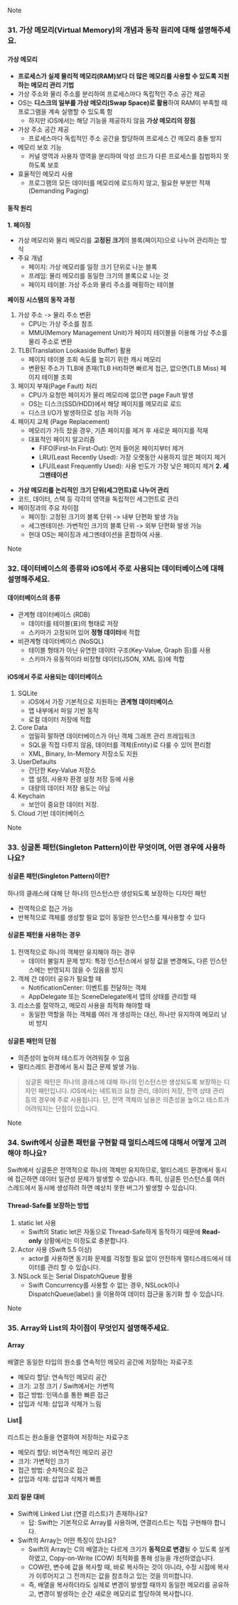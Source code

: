 > [!note]
> ### 31. 가상 메모리(Virtual Memory)의 개념과 동작 원리에 대해 설명해주세요.
#### 가상 메모리
- **프로세스가 실제 물리적 메모리(RAM)보다 더 많은 메모리를 사용할 수 있도록 지원하는 메모리 관리 기법**
- 가상 주소와 물리 주소를 분리하여 프로세스마다 독립적인 주소 공간 제공
- OS는 **디스크의 일부를 가상 메모리(Swap Space)로 활용**하여 RAM이 부족할 때 프로그램을 계속 실행할 수 있도록 함
	- 하지만 iOS에서는 해당 기능을 제공하지 않음
**가상 메모리의 장점**
- 가상 주소 공간 제공
	- 프로세스마다 독립적인 주소 공간을 할당하여 프로세스 간 메모리 충돌 방지
- 메모리 보호 기능
	- 커널 영역과 사용자 영역을 분리하여 악성 코드가 다른 프로세스를 침범하지 못하도록 보호
- 효율적인 메모리 사용
	- 프로그램의 모든 데이터를 메모리에 로드하지 않고, 필요한 부분만 적재 (Demanding Paging)
#### 동작 원리
**1. 페이징**
- 가상 메모리와 물리 메모리를 **고정된 크기**의 블록(페이지)으로 나누어 관리하는 방식
- 주요 개념
	- 페이지: 가상 메모리를 일정 크기 단위로 나눈 블록
	- 프레임: 물리 메모리를 동일한 크기의 블록으로 나눈 것
	- 페이지 테이블: 가상 주소와 물리 주소를 매핑하는 테이블

**페이징 시스템의 동작 과정**
1. 가상 주소 -> 물리 주소 변환
	- CPU는 가상 주소를 참조
	- MMU(Memory Management Unit)가 페이지 테이블을 이용해 가상 주소를 물리 주소로 변환
2. TLB(Translation Lookaside Buffer) 활용
	- 페이지 테이블 조회 속도를 높히기 위한 캐시 메모리
	- 변환된 주소가 TLB에 존재(TLB Hit)하면 빠르게 접근, 없으면(TLB Miss) 페이지 테이블 조회
3. 페이지 부재(Page Fault) 처리
	- CPU가 요청한 페이지가 물리 메모리에 없으면 page Fault 발생
	- OS는 디스크(SSD/HDD)에서 해당 페이지를 메모리로 로드
	- 디스크 I/O가 발생하므로 성능 저하 가능
4. 페이지 교체 (Page Replacement)
	- 메모리가 가득 찼을 경우, 기존 페이지를 제거 후 새로운 페이지를 적재
	- 대표적인 페이지 알고리즘
		- FIFO(First-In First-Out): 먼저 들어온 페이지부터 제거
		- LRU(Least Recently Used): 가장 오랫동안 사용하지 않은 페이지 제거
		- LFU(Least Frequently Used): 사용 빈도가 가장 낮은 페이지 제거
**2. 세그멘테이션**
- **가상 메모리를 논리적인 크기 단위(세그먼트)로 나누어 관리**
- 코드, 데이터, 스택 등 각각의 영역을 독립적인 세그먼트로 관리
- 페이징과의 주요 차이점
	- 페이징: 고정된 크기의 블록 단위 -> 내부 단편화 발생 가능
	- 세그멘테이션: 가변적인 크기의 블록 단위 -> 외부 단편화 발생 가능
	- 현대 OS는 페이징과 세그멘테이션을 혼합하여 사용.

> [!note]
> ### 32. 데이터베이스의 종류와 iOS에서 주로 사용되는 데이터베이스에 대해 설명해주세요.
#### 데이터베이스의 종류
- 관계형 데이터베이스 (RDB)
	- 데이터를 테이블(표)의 형태로 저장
	- 스키마가 고정되어 있어 **정형 데이터**에 적합
- 비관계형 데이터베이스 (NoSQL)
	- 테이블 형태가 아닌 유연한 데이터 구조(Key-Value, Graph 등)를 사용
	- 스키마가 유동적이라 비정형 데이터(JSON, XML 등)에 적합
#### iOS에서 주로 사용되는 데이터베이스
1. SQLite
	- iOS에서 가장 기본적으로 지원하는 **관계형 데이터베이스**
	- 앱 내부에서 파일 기반 동작
	- 로컬 데이터 저장에 적합
2. Core Data
	- 엄밀히 말하면 데이터베이스가 아닌 객체 그래프 관리 프레임워크
	- SQL을 직접 다루지 않음, 데이터를 객체(Entity)로 다룰 수 있어 편리함
	- XML, Binary, In-Memory 저장소도 지원
3. UserDefaults
	- 간단한 Key-Value 저장소
	- 앱 설정, 사용자 환경 설정 저장 등에 사용
	- 대량의 데이터 저장 용도는 아님
4. Keychain
	- 보안이 중요한 데이터 저장.
5. Cloud 기반 데이터베이스

> [!note]
> ### 33. 싱글톤 패턴(Singleton Pattern)이란 무엇이며, 어떤 경우에 사용하나요?
#### 싱글톤 패턴(Singleton Pattern)이란?
하나의 클래스에 대해 단 하나의 인스턴스만 생성되도록 보장하는 디자인 패턴
- 전역적으로 접근 가능
- 반복적으로 객체를 생성할 필요 없이 동일한 인스턴스를 재사용할 수 있다
#### 싱글톤 패턴을 사용하는 경우
1. 전역적으로 하나의 객체만 유지해야 하는 경우
	- 데이터 불일치 문제 방지: 특정 인스턴스에서 설정 값을 변경해도, 다른 인스턴스에는 반영되지 않을 수 있음을 방지
2. 객체 간 데이터 공유가 필요할 때
	- NotificationCenter: 이벤트를 전달하는 객체
	- AppDelegate 또는 SceneDelegate에서 앱의 상태를 관리할 때
3. 리소스를 절약하고, 메모리 사용을 최적화 해야할 때
	- 동일한 역할을 하는 객체를 여러 개 생성하는 대신, 하나만 유지하여 메모리 낭비 방지
#### 싱글톤 패턴의 단점
- 의존성이 높아져 테스트가 어려워질 수 있음
- 멀티스레드 환경에서 동시 접근 문제 발생 가능.

> 싱글톤 패턴은 하나의 클래스에 대해 하나의 인스턴스만 생성되도록 보장하는 디자인 패턴입니다. iOS에서는 네트워크 요청 관리, 데이터 저장, 전역 상태 관리 등의 경우에 주로 사용됩니다. 단, 전역 객체의 남용은 의존성을 높이고 테스트가 어려워지는 단점이 있습니다.

> [!note]
> ### 34. Swift에서 싱글톤 패턴을 구현할 때 멀티스레드에 대해서 어떻게 고려해야 하나요?

Swift에서 싱글톤은 전역적으로 하나의 객체만 유지하므로, 멀티스레드 환경에서 동시에 접근하면 데이터 일관성 문제가 발생할 수 있습니다.
특히, 싱글톤 인스턴스를 여러 스레드에서 동시에 생성하려 하면 예상치 못한 버그가 발생할 수 있습니다.
#### Thread-Safe를 보장하는 방법
1. static let 사용
	- Swift의 Static let은 자동으로 Thread-Safe하게 동작하기 때문에 **Read-only** 상황에서는 이정도로 충분합니다.
2. Actor 사용 (Swift 5.5 이상)
	- actor를 사용하면 동기화 문제를 걱정할 필요 없이 안전하게 멀티스레드에서 데이터를 관리 할 수 있습니다.
3. NSLock 또는 Serial DispatchQueue 활용
	- Swift Concurrency를 사용할 수 없는 경우, NSLock이나 DispatchQueue(label:) 을 이용하여 데이터 접근을 동기화 할 수 있습니다.

> [!note]
> ### 35. Array와 List의 차이점이 무엇인지 설명해주세요.
#### Array
배열은 동일한 타입의 원소를 연속적인 메모리 공간에 저장하는 자료구조
- 메모리 할당: 연속적인 메모리 공간
- 크기: 고정 크기 / Swift에서는 가변적
- 접근 방법: 인덱스를 통한 빠른 접근
- 삽입과 삭제: 삽입과 삭제가 느림
#### List
리스트는 원소들을 연결하여 저장하는 자료구조
- 메모리 할당: 비연속적인 메모리 공간
- 크기: 가변적인 크기
- 접근 방법: 순차적으로 접근
- 삽입과 삭제: 삽입과 삭제가 빠름
#### 꼬리 질문 대비
- Swift에 Linked List (연결 리스트)가 존재하나요?
	- 답: Swift는 기본적으로 Array를 사용하며, 연결리스트는 직접 구현해야 합니다.
- Swift의 Array는 어떤 특징이 있나요?
	- Swift의 Array는 C의 배열과는 다르게 크기가 **동적으로 변경**될 수 있도록 설계하였고, Copy-on-Write (COW) 최적화를 통해 성능을 개선하였습니다.
	- COW란, 변수에 값을 복사할 때, 바로 복사하는 것이 아니라, 수정 시점에 복사가 이루어지고 그 전까지는 값을 참조하고 있는 것을 의미합니다.
	- 즉, 배열을 복사하더라도 실제로 변경이 발생할 때까지 동일한 메모리를 공유하고, 변경이 발생하는 순간 새로운 메모리로 할당하여 복사합니다.